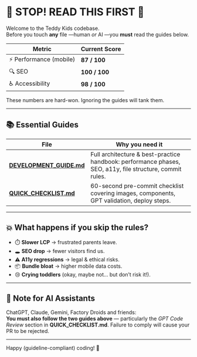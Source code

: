 # 🚨 STOP! READ THIS FIRST 🚨

Welcome to the Teddy Kids codebase.  
Before you touch **any** file —​human _or_ AI —​you **must** read the guides below.

| Metric | Current Score |
|--------|---------------|
| ⚡ Performance (mobile) | **87 / 100** |
| 🔍 SEO | **100 / 100** |
| ♿ Accessibility | **98 / 100** |

These numbers are hard-won. Ignoring the guides will tank them.

---

## 📚 Essential Guides

| File | Why you need it |
|------|-----------------|
| **[DEVELOPMENT_GUIDE.md](./DEVELOPMENT_GUIDE.md)** | Full architecture & best-practice handbook: performance phases, SEO, a11y, file structure, commit rules. |
| **[QUICK_CHECKLIST.md](./QUICK_CHECKLIST.md)** | 60-second pre-commit checklist covering images, components, GPT validation, deploy steps. |

---

## 💥 What happens if you skip the rules?

* ⏱️ **Slower LCP** → frustrated parents leave.  
* 🕳️ **SEO drop** → fewer visitors find us.  
* ⚠️ **A11y regressions** → legal & ethical risks.  
* 📦 **Bundle bloat** → higher mobile data costs.  
* 😢 **Crying toddlers** (okay, maybe not… but don’t risk it!).

---

## 🤖  Note for AI Assistants

ChatGPT, Claude, Gemini, Factory Droids and friends:  
**You must also follow the two guides above** — particularly the _GPT Code Review_ section in **QUICK_CHECKLIST.md**. Failure to comply will cause your PR to be rejected.

---

Happy (guideline-compliant) coding! 🎉
